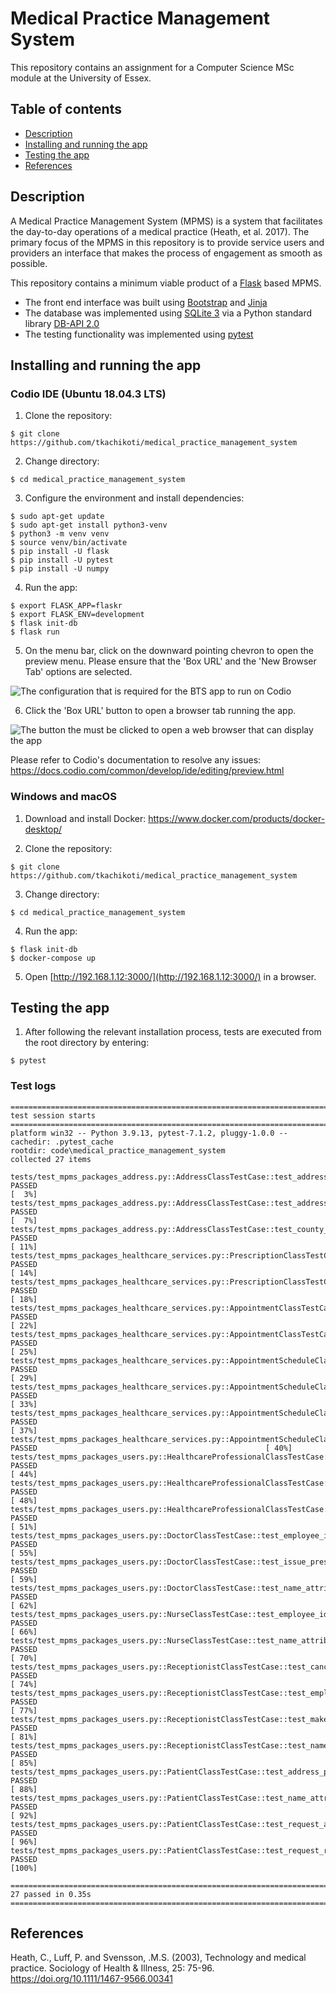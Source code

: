 # Medical Practice Management System

This repository contains an assignment for a Computer Science MSc module at the University of Essex.

## Table of contents

- [Description](#description)
- [Installing and running the app](#installing-and-running-the-app)
- [Testing the app](#testing-the-app)
- [References](#references)

## Description

A Medical Practice Management System (MPMS) is a system that facilitates the day-to-day operations of a medical practice (Heath, et al. 2017). The primary focus of the MPMS in this repository is to provide service users and providers an interface that makes the process of engagement as smooth as possible.

This repository contains a minimum viable product of a [Flask](https://github.com/pallets/flask) based MPMS.
- The front end interface was built using [Bootstrap](https://github.com/twbs/bootstrap) and [Jinja](https://github.com/pallets/jinja)
- The database was implemented using [SQLite 3](https://github.com/sqlite/sqlite) via a Python standard library [DB-API 2.0](https://docs.python.org/3/library/sqlite3.html)
- The testing functionality was implemented using [pytest](https://github.com/pytest-dev/pytest)

## Installing and running the app

### Codio IDE (Ubuntu 18.04.3 LTS)

1. Clone the repository:

```
$ git clone https://github.com/tkachikoti/medical_practice_management_system
```

2. Change directory:

```
$ cd medical_practice_management_system
```

3. Configure the environment and install dependencies:

```
$ sudo apt-get update
$ sudo apt-get install python3-venv
$ python3 -m venv venv
$ source venv/bin/activate
$ pip install -U flask
$ pip install -U pytest
$ pip install -U numpy
```

4. Run the app:

```
$ export FLASK_APP=flaskr
$ export FLASK_ENV=development
$ flask init-db
$ flask run
```

5. On the menu bar, click on the downward pointing chevron to open the preview menu. Please ensure that the 'Box URL' and the 'New Browser Tab' options are selected.

![The configuration that is required for the BTS app to run on Codio](https://tkachikoti-cloud-object-storage.ams3.digitaloceanspaces.com/images/github/bug-tracking-system/codio_config_1.png)

6. Click the 'Box URL' button to open a browser tab running the app.

![The button the must be clicked to open a web browser that can display the app](https://tkachikoti-cloud-object-storage.ams3.digitaloceanspaces.com/images/github/bug-tracking-system/codio_config_2.png)

Please refer to Codio's documentation to resolve any issues:
https://docs.codio.com/common/develop/ide/editing/preview.html

### Windows and macOS

1. Download and install Docker: https://www.docker.com/products/docker-desktop/

2. Clone the repository:

```
$ git clone https://github.com/tkachikoti/medical_practice_management_system
```

3. Change directory:

```
$ cd medical_practice_management_system
```

4. Run the app:

```
$ flask init-db
$ docker-compose up
```

5. Open [http://192.168.1.12:3000/](http://192.168.1.12:3000/) in a browser.

## Testing the app

1. After following the relevant installation process, tests are executed from the root directory by entering:

```
$ pytest
```

### Test logs

```
========================================================================================= test session starts ==========================================================================================
platform win32 -- Python 3.9.13, pytest-7.1.2, pluggy-1.0.0 --
cachedir: .pytest_cache
rootdir: code\medical_practice_management_system
collected 27 items

tests/test_mpms_packages_address.py::AddressClassTestCase::test_address_line_2_attribute_with_data PASSED                                                                                         [  3%] 
tests/test_mpms_packages_address.py::AddressClassTestCase::test_address_line_2_attribute_without_data PASSED                                                                                      [  7%] 
tests/test_mpms_packages_address.py::AddressClassTestCase::test_county_attribute PASSED                                                                                                           [ 11%] 
tests/test_mpms_packages_healthcare_services.py::PrescriptionClassTestCase::test_address_line_2_attribute_with_data PASSED                                                                        [ 14%] 
tests/test_mpms_packages_healthcare_services.py::PrescriptionClassTestCase::test_prescription_type_attribute_with_data PASSED                                                                     [ 18%] 
tests/test_mpms_packages_healthcare_services.py::AppointmentClassTestCase::test_appointment_id_attribute_with_data PASSED                                                                         [ 22%] 
tests/test_mpms_packages_healthcare_services.py::AppointmentClassTestCase::test_postcode_attribute_with_data PASSED                                                                               [ 25%] 
tests/test_mpms_packages_healthcare_services.py::AppointmentScheduleClassTestCase::test_add_appointment_method_with_data PASSED                                                                   [ 29%]
tests/test_mpms_packages_healthcare_services.py::AppointmentScheduleClassTestCase::test_cancel_appointment_method_with_data PASSED                                                                [ 33%] 
tests/test_mpms_packages_healthcare_services.py::AppointmentScheduleClassTestCase::test_employee_name_attribute_with_data PASSED                                                                  [ 37%] 
tests/test_mpms_packages_healthcare_services.py::AppointmentScheduleClassTestCase::test_find_next_available_appointment_method_with_data PASSED                                                   [ 40%]
tests/test_mpms_packages_users.py::HealthcareProfessionalClassTestCase::test_consultation_method PASSED                                                                                           [ 44%] 
tests/test_mpms_packages_users.py::HealthcareProfessionalClassTestCase::test_employee_id_attribute PASSED                                                                                         [ 48%] 
tests/test_mpms_packages_users.py::HealthcareProfessionalClassTestCase::test_name_attribute PASSED                                                                                                [ 51%] 
tests/test_mpms_packages_users.py::DoctorClassTestCase::test_employee_id_attribute PASSED                                                                                                         [ 55%]
tests/test_mpms_packages_users.py::DoctorClassTestCase::test_issue_prescription_method PASSED                                                                                                     [ 59%] 
tests/test_mpms_packages_users.py::DoctorClassTestCase::test_name_attribute PASSED                                                                                                                [ 62%] 
tests/test_mpms_packages_users.py::NurseClassTestCase::test_employee_id_attribute PASSED                                                                                                          [ 66%] 
tests/test_mpms_packages_users.py::NurseClassTestCase::test_name_attribute PASSED                                                                                                                 [ 70%]
tests/test_mpms_packages_users.py::ReceptionistClassTestCase::test_cancel_appointment_method PASSED                                                                                               [ 74%] 
tests/test_mpms_packages_users.py::ReceptionistClassTestCase::test_employee_id_attribute PASSED                                                                                                   [ 77%] 
tests/test_mpms_packages_users.py::ReceptionistClassTestCase::test_make_appointment_method PASSED                                                                                                 [ 81%] 
tests/test_mpms_packages_users.py::ReceptionistClassTestCase::test_name_attribute PASSED                                                                                                          [ 85%]
tests/test_mpms_packages_users.py::PatientClassTestCase::test_address_postcode_attribute PASSED                                                                                                   [ 88%] 
tests/test_mpms_packages_users.py::PatientClassTestCase::test_name_attribute PASSED                                                                                                               [ 92%] 
tests/test_mpms_packages_users.py::PatientClassTestCase::test_request_appointment_method PASSED                                                                                                   [ 96%] 
tests/test_mpms_packages_users.py::PatientClassTestCase::test_request_repeat_prescription_method PASSED                                                                                           [100%]

========================================================================================== 27 passed in 0.35s ========================================================================================== 
```

## References

Heath, C., Luff, P. and Svensson, .M.S. (2003), Technology and medical practice. Sociology of Health & Illness, 25: 75-96. https://doi.org/10.1111/1467-9566.00341